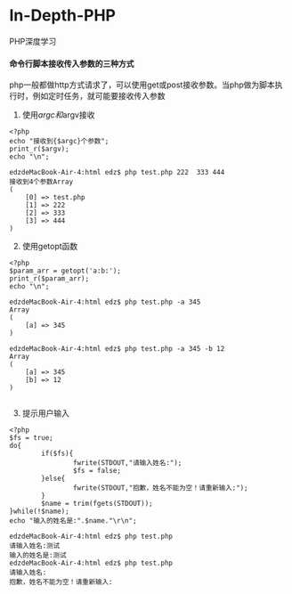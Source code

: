 # In-Depth-PHP
PHP深度学习

#### 命令行脚本接收传入参数的三种方式

php一般都做http方式请求了，可以使用get或post接收参数。当php做为脚本执行时，例如定时任务，就可能要接收传入参数

1. 使用$argc和$argv接收
```
<?php
echo "接收到{$argc}个参数";
print_r($argv);
echo "\n";

edzdeMacBook-Air-4:html edz$ php test.php 222  333 444
接收到4个参数Array
(
    [0] => test.php
    [1] => 222
    [2] => 333
    [3] => 444
)

```

2. 使用getopt函数

```
<?php
$param_arr = getopt('a:b:');
print_r($param_arr);
echo "\n";

edzdeMacBook-Air-4:html edz$ php test.php -a 345
Array
(
    [a] => 345
)

edzdeMacBook-Air-4:html edz$ php test.php -a 345 -b 12
Array
(
    [a] => 345
    [b] => 12
)


```

3. 提示用户输入

```
<?php
$fs = true;
do{
        if($fs){
                fwrite(STDOUT,"请输入姓名:");
                $fs = false;
        }else{
                fwrite(STDOUT,"抱歉，姓名不能为空！请重新输入:");
        }
        $name = trim(fgets(STDOUT));
}while(!$name);
echo "输入的姓名是:".$name."\r\n";

edzdeMacBook-Air-4:html edz$ php test.php 
请输入姓名:测试
输入的姓名是:测试
edzdeMacBook-Air-4:html edz$ php test.php 
请输入姓名:
抱歉，姓名不能为空！请重新输入:

```
